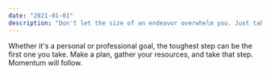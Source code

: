 ```yaml
---
date: "2021-01-01"
description: "Don't let the size of an endeavor overwhelm you. Just take the first step."
---
```


Whether it's a personal or professional goal, the toughest step can be the first one you take. Make a plan, gather your resources, and take that step. Momentum will follow.